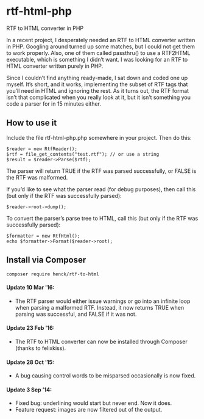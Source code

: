 # rtf-html-php
RTF to HTML converter in PHP

In a recent project, I desperately needed an RTF to HTML converter written in PHP. Googling around turned up some matches, but I could not get them to work properly. Also, one of them called passthru() to use a RTF2HTML executable, which is something I didn’t want. I was looking for an RTF to HTML converter written purely in PHP.

Since I couldn’t find anything ready-made, I sat down and coded one up myself. It’s short, and it works, implementing the subset of RTF tags that you’ll need in HTML and ignoring the rest. As it turns out, the RTF format isn’t that complicated when you really look at it, but it isn’t something you code a parser for in 15 minutes either.

## How to use it

Include the file rtf-html-php.php somewhere in your project. Then do this:

    $reader = new RtfReader();
    $rtf = file_get_contents("test.rtf"); // or use a string
    $result = $reader->Parse($rtf);
    
The parser will return TRUE if the RTF was parsed successfully, or FALSE is the RTF was malformed.

If you’d like to see what the parser read (for debug purposes), then call this (but only if the RTF was successfully parsed):

    $reader->root->dump();

To convert the parser’s parse tree to HTML, call this (but only if the RTF was successfully parsed):

    $formatter = new RtfHtml();
    echo $formatter->Format($reader->root);

## Install via Composer

```
composer require henck/rtf-to-html
```

#### Update 10 Mar '16:

* The RTF parser would either issue warnings or go into an infinite loop when parsing a malformed RTF. Instead, it now returns TRUE when parsing was successful, and FALSE if it was not.

#### Update 23 Feb '16:

* The RTF to HTML converter can now be installed through Composer (thanks to felixkiss).

#### Update 28 Oct '15:

* A bug causing control words to be misparsed occasionally is now fixed.

#### Update 3 Sep ’14:

* Fixed bug: underlining would start but never end. Now it does.
* Feature request: images are now filtered out of the output.
